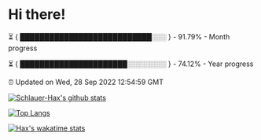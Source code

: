 # Hi there!

⏳ { ███████████████████████████░░░ } - 91.79% - Month progress

⏳ { ██████████████████████░░░░░░░░ } - 74.12% - Year progress

⏰ Updated on Wed, 28 Sep 2022 12:54:59 GMT


[![Schlauer-Hax's github stats](https://github-readme-stats.vercel.app/api?username=Schlauer-Hax&show_icons=true&theme=dark&count_private=true)](https://github.com/Schlauer-Hax)


[![Top Langs](https://github-readme-stats.vercel.app/api/top-langs/?username=Schlauer-Hax&layout=compact&theme=dark)](https://github.com/Schlauer-Hax?tab=repositories)


[![Hax's wakatime stats](https://github-readme-stats.vercel.app/api/wakatime?username=Hax&theme=dark)](https://wakatime.com/@Hax)

